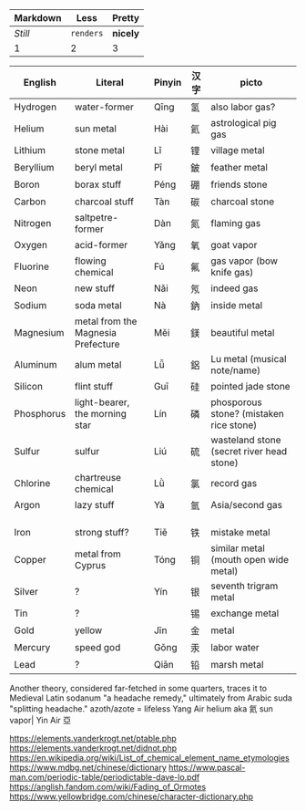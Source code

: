 Markdown | Less | Pretty
--- | --- | ---
*Still* | `renders` | **nicely**
1 | 2 | 3



English | Literal | Pinyin | 汉字 | picto 
--- | --- | --- | --- | ---
Hydrogen | water-former | Qīng | 氢 | also labor gas?
Helium | sun metal | Hài | 氦 | astrological pig gas
Lithium | stone metal | Lǐ | 锂 | village metal
Beryllium | beryl metal | Pī | 鈹 | feather metal 
Boron | borax stuff | Péng | 硼 | friends stone
Carbon | charcoal stuff | Tàn | 碳 | charcoal stone
Nitrogen | saltpetre-former | Dàn | 氮 | flaming gas 
Oxygen | acid-former | Yǎng | 氧 | goat vapor 
Fluorine | flowing chemical | Fú | 氟 | gas vapor (bow knife gas)
Neon | new stuff | Nǎi | 氖 | indeed gas
Sodium | soda metal | Nà | 鈉 | inside metal
Magnesium | metal from the Magnesia Prefecture | Měi | 鎂 | beautiful metal
Aluminum | alum metal | Lǚ | 鋁 | Lu metal (musical note/name)
Silicon | flint stuff | Guī | 硅 | pointed jade stone
Phosphorus  | light-bearer, the morning star | Lín | 磷 | phosporous stone? (mistaken rice stone)
Sulfur | sulfur | Liú | 硫 | wasteland stone (secret river head stone)
Chlorine | chartreuse chemical | Lǜ | 氯 | record gas
Argon | lazy stuff | Yà | 氩 | Asia/second gas
 |  |  |  | 
 |  |  |  | 
 |  |  |  | 
Iron | strong stuff? | Tiě | 铁 | mistake metal 
Copper | metal from Cyprus | Tóng | 铜 | similar metal (mouth open wide metal)
Silver | ? | Yín | 银 | seventh trigram metal
Tin | ? |  | 锡 | exchange metal
Gold | yellow | Jīn | 金 | metal
Mercury | speed god | Gǒng | 汞 | labor water
Lead | ? | Qiān | 铅 | marsh metal




Another theory, considered far-fetched in some quarters, traces it to Medieval Latin sodanum "a headache remedy," ultimately from Arabic suda "splitting headache."
azoth/azote = lifeless Yang Air
helium aka 氦 sun vapor| Yin Air
亞

https://elements.vanderkrogt.net/ptable.php
https://elements.vanderkrogt.net/didnot.php
https://en.wikipedia.org/wiki/List_of_chemical_element_name_etymologies
https://www.mdbg.net/chinese/dictionary
https://www.pascal-man.com/periodic-table/periodictable-dave-lo.pdf
https://anglish.fandom.com/wiki/Fading_of_Ormotes
https://www.yellowbridge.com/chinese/character-dictionary.php
